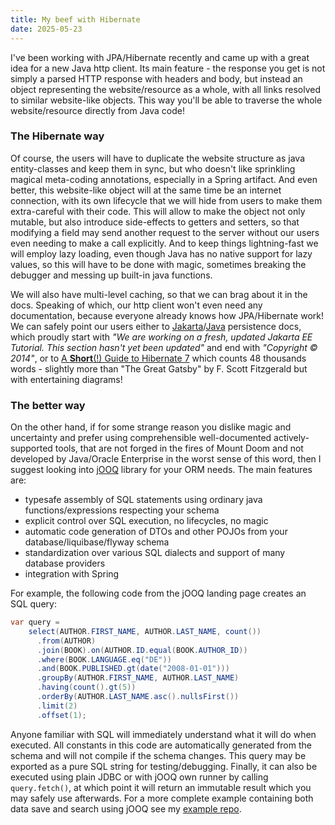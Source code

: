 ```yaml
---
title: My beef with Hibernate
date: 2025-05-23
---
```


I've been working with JPA/Hibernate recently and came up with a great idea for a new Java http client.
Its main feature - the response you get is not simply a parsed HTTP response with headers and body, but instead an object representing the website/resource as a whole, with all links resolved to similar website-like objects.
This way you'll be able to traverse the whole website/resource directly from Java code!

### The Hibernate way

Of course, the users will have to duplicate the website structure as java entity-classes and keep them in sync, but who doesn't like sprinkling magical meta-coding annotations, especially in a Spring artifact.
And even better, this website-like object will at the same time be an internet connection, with its own lifecycle that we will hide from users to make them extra-careful with their code.
This will allow to make the object not only mutable, but also introduce side-effects to getters and setters, so that modifying a field may send another request to the server without our users even needing to make a call explicitly.
And to keep things lightning-fast we will employ lazy loading, even though Java has no native support for lazy values, so this will have to be done with magic, sometimes breaking the debugger and messing up built-in java functions.

We will also have multi-level caching, so that we can brag about it in the docs.
Speaking of which, our http client won't even need any documentation, because everyone already knows how JPA/Hibernate work! We can safely point our users either to [Jakarta](https://jakarta.ee/learn/docs/jakartaee-tutorial/current/persist/persistence-intro/persistence-intro.html)/[Java](https://docs.oracle.com/javaee/7/tutorial/persistence-intro.htm) persistence docs, which proudly start with _"We are working on a fresh, updated Jakarta EE Tutorial. This section hasn't yet been updated"_ and end with _"Copyright © 2014"_, or to [A **Short**(!) Guide to Hibernate 7](https://docs.jboss.org/hibernate/orm/7.0/introduction/html_single/Hibernate_Introduction.html) which counts 48 thousands words - slightly more than "The Great Gatsby" by F. Scott Fitzgerald but with entertaining diagrams!

### The better way

On the other hand, if for some strange reason you dislike magic and uncertainty and prefer using comprehensible well-documented actively-supported tools, that are not forged in the fires of Mount Doom and not developed by Java/Oracle Enterprise in the worst sense of this word, then I suggest looking into [jOOQ](https://www.jooq.org/) library for your ORM needs.
The main features are:

- typesafe assembly of SQL statements using ordinary java functions/expressions respecting your schema
- explicit control over SQL execution, no lifecycles, no magic
- automatic code generation of DTOs and other POJOs from your database/liquibase/flyway schema
- standardization over various SQL dialects and support of many database providers
- integration with Spring

For example, the following code from the jOOQ landing page creates an SQL query:

```java
var query =
    select(AUTHOR.FIRST_NAME, AUTHOR.LAST_NAME, count())
      .from(AUTHOR)
      .join(BOOK).on(AUTHOR.ID.equal(BOOK.AUTHOR_ID))
      .where(BOOK.LANGUAGE.eq("DE"))
      .and(BOOK.PUBLISHED.gt(date("2008-01-01")))
      .groupBy(AUTHOR.FIRST_NAME, AUTHOR.LAST_NAME)
      .having(count().gt(5))
      .orderBy(AUTHOR.LAST_NAME.asc().nullsFirst())
      .limit(2)
      .offset(1);
```

Anyone familiar with SQL will immediately understand what it will do when executed. All constants in this code are automatically generated from the schema and will not compile if the schema changes. This query may be exported as a pure SQL string for testing/debugging. Finally, it can also be executed using plain JDBC or with jOOQ own runner by calling `query.fetch()`, at which point it will return an immutable result which you may safely use afterwards.
For a more complete example containing both data save and search using jOOQ see my [example repo](https://github.com/drybalka/jooq-example).
